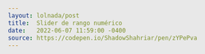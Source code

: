 ```yaml
---
layout: lolnada/post
title:  Slider de rango numérico
date:   2022-06-07 11:59:00 -0400
source: https://codepen.io/ShadowShahriar/pen/zYPePva
---
```

<style type="text/css">

@charset "UTF-8";
/*
 * 4 March 2022
 * CSS Knob widget with Range Slider
 * Inspired by Ana Tudor's 1 element range slider collection
 *
 * ✔ responsive
 * ✔ only 1 line of HTML
 * ✔ drag + keyboard accessible
 * ✔ UI created with CSS gradients & SASS generators
 * ✔ highly customizable with CSS & SASS variables
 * ✔ powered by 9* lines of JavaScript
 *
 * Tested on the latest versions of Chrome & Firefox
 * Open it in the details view for more information
 *
 */
@-webkit-keyframes appear {
  to {
    visibility: visible;
  }
}
@keyframes appear {
  to {
    visibility: visible;
  }
}
.knob {
  font-size: 0.152vmin;
  --full-angle: 250;
  --start-angle: 55;
  --size: 533;
  --knob-size: 300;
  --knob-tip-size: 9%;
  --knob-pseudo-size: 100;
  --knob-border-width: 1.6%;
  --knob-scale: calc(var(--knob-size) / var(--knob-pseudo-size));
  --calc-size: calc(var(--size) * 1em);
  --calc-knob-size: calc(var(--size) * (var(--knob-size) / 100) * 1em);
  --mapped: calc(
    (var(--value) - var(--min, 0)) / (var(--max, 100) - var(--min, 0))
  );
  --current-angle: calc(var(--full-angle, 360) * var(--mapped, 0) * 1deg);
  --calc-size-diff: calc(var(--size) - var(--knob-pseudo-size));
  --center: calc(var(--calc-size-diff) * 0.5em);
  --translate: calc(
    (var(--calc-size-diff) * var(--mapped, 0) * -1em) + var(--center)
  );
  --cur-drag: grab;
  --cur-dragging: grabbing;
  width: var(--calc-size);
  height: var(--calc-size);
  overflow: hidden;
  background-image: url("data:image/svg+xml,%3Csvg viewBox='0 0 533 533' width='533px' height='533px' xmlns='http://www.w3.org/2000/svg'%3E%3CforeignObject width='100%25' height='100%25'%3E%3Cdiv class='c-o' xmlns='http://www.w3.org/1999/xhtml'%3E%3Cdiv class='c-i'%3E%3C/div%3E%3C/div%3E%3Cstyle%3E.c-o,.c-i{position:absolute;left:0;top:0;right:0;bottom:0}.c-i::before{--s:300px;content:\"\";position:absolute;left:50%25;top:50%25;transform:translate(-50%25,-50%25);width:calc(var(--s) - 2px);height:calc(var(--s) - 2px);border-radius:50%25;box-shadow:0 56px 70px 8px rgba(0,0,0,0.45),0 -50px 45px 26px rgba(255,255,255,0.6)}%3C/style%3E%3C/foreignObject%3E%3C/svg%3E"), url("data:image/svg+xml,%3Csvg viewBox='0 0 5260 5260' width='5260px' height='5260px' xmlns='http://www.w3.org/2000/svg'%3E%3CforeignObject width='100%25' height='100%25'%3E%3Cdiv class='c-o' xmlns='http://www.w3.org/1999/xhtml'%3E<div class=\"c-i\" style=\"--n:10\"><div class='s' style='--i:0'><div class='d d0'><div class='a'></div><div class='b e'></div><div class='b c'></div></div></div><div class='s' style='--i:1'><div class='d d1'><div class='a'></div><div class='b e'></div><div class='b c'></div></div></div><div class='s' style='--i:2'><div class='d d2'><div class='a'></div><div class='b e'></div><div class='b c'></div></div></div><div class='s' style='--i:3'><div class='d d3'><div class='a'></div><div class='b e'></div><div class='b c'></div></div></div><div class='s' style='--i:4'><div class='d d4'><div class='a'></div><div class='b e'></div><div class='b c'></div></div></div><div class='s' style='--i:5'><div class='d d5'><div class='a'></div><div class='b e'></div><div class='b c'></div></div></div><div class='s' style='--i:6'><div class='d d6'><div class='a'></div><div class='b e'></div><div class='b c'></div></div></div><div class='s' style='--i:7'><div class='d d7'><div class='a'></div><div class='b e'></div><div class='b c'></div></div></div><div class='s' style='--i:8'><div class='d d8'><div class='a'></div><div class='b e'></div><div class='b c'></div></div></div><div class='s' style='--i:9'><div class='d d9'><div class='a'></div><div class='b e'></div><div class='b c'></div></div></div><div class='s' style='--i:10'><div class='d d1'><div class='a'></div><div class='b e'></div><div class='b c'></div></div><div class='d d0'><div class='a'></div><div class='b e'></div><div class='b c'></div></div></div></div>%3C/div%3E%3Cstyle%3E.c-o,.c-i{position:absolute;left:0;top:0;right:0;bottom:0}.s{--as:55;--ae:-0.6;--angle:calc(((250 - (var(--ae) * 2)) / var(--n)) * var(--i) * 1deg);position:absolute;left:50%25;top:50%25;transform:translate(-50%25, -50%25) rotate(90deg)rotate(calc((var(--as) + var(--ae)) * 1deg)) rotate(var(--angle))translateX(calc(\a     5260 * (45.03726 / 100) * 1px\a   )) rotate(-90deg)rotate(calc((var(--as) + var(--ae)) * -1deg))rotate(calc(var(--angle) * -1));}.d{--s:130px;--pt:polygon(9.2%25 0, 89.8%25 0, 68.2%25 13%25, 31.8%25 13%25);--ps:polygon(26%25 33%25, 26%25 76%25, -0.4%25 98.4%25, 0 94%25, 0 1.6%25);--pc:polygon(26.6%25 0, 73.4%25 0, 92%25 50%25, 73.4%25 100%25, 26.6%25 100%25, 8%25 50%25);--m:0;color:rgba(40,40,40,0.859);position:relative;width:var(--s);height:calc(var(--s) * 1.5831818182);display:inline-block}.d,.d div{border-radius:calc(var(--s) * 0.1066);overflow:hidden}.d::before,.d::after{content:\"\";clip-path:var(--pt)}.d::before,.d::after,.d div,.d div::before,.d div::after{position:absolute;left:0;top:0;width:100%25;height:100%25;display:block}.d::before,.d::after,.d .a,.d div::before,.d div::after{background:currentColor}.d .a{top:50%25;height:13%25;transform:translateY(-50%25);clip-path:var(--pc)}.d .b {height:50%25}.d .b::before,.d .b::after{content: \"\";clip-path: var(--ps)}.d .b::after{transform:rotateY(180deg)}.d .c,.d::after{transform:rotateX(180deg)}.d .c{transform-origin:0 100%25}.d::before{opacity:var(--A,1)}.e::after{opacity:var(--B,1)}.c::after{opacity:var(--C,1)}.d::after{opacity:var(--D,1)}.c::before{opacity:var(--E,1)}.e::before{opacity:var(--F,1)}.a{opacity:var(--G, 1)}.d0{--G:var(--m)}.d1{--m:0;--A:var(--m);--D:var(--m);--E:var(--m);--F:var(--m);--G:var(--m);margin-left:calc(var(--s) * -0.742)}.d2,.d3,.d7{--F:var(--m)}.d3,.d4,.d5,.d7,.d9{--E:var(--m)}.d2{--C:var(--m)}.d4{--A:var(--m);--D:var(--m)}.d5,.d6{--B: var(--m)}.d7{--D:var(--m);--G:var(--m)}.s > .d:not(:last-of-type){margin-right:calc(var(--s) * 0.16)}%3C/style%3E%3C/foreignObject%3E%3C/svg%3E"), url("data:image/svg+xml,%3Csvg viewBox='0 0 520 520' width='520px' height='520px' xmlns='http://www.w3.org/2000/svg'%3E%3CforeignObject width='100%25' height='100%25'%3E%3Cdiv class='c-o' xmlns='http://www.w3.org/1999/xhtml'%3E%3Cdiv class='c-i'%3E%3C/div%3E%3C/div%3E%3Cstyle%3E.c-o,.c-i{position:absolute;left:0;top:0;right:0;bottom:0}.c-i{color: rgba(40,40,40,1);--diameter:10px;--offset-bottom:13%25;--offset-bottom-text:12.5%25;--offset-center:18.78%25;--offset-center-text:18.28%25;background-image:radial-gradient(circle at center,currentColor calc((var(--diameter) * 0.5) - 1px),transparent calc(var(--diameter) * 0.5)),radial-gradient(circle at center,currentColor calc((var(--diameter) * 0.5) - 1px),transparent calc(var(--diameter) * 0.5));background-position:left calc(50%25 + var(--offset-center)) bottom var(--offset-bottom),left calc(50%25 - var(--offset-center)) bottom var(--offset-bottom);background-size:var(--diameter) var(--diameter);background-repeat:no-repeat;opacity:0.9;}.c-i::before,.c-i::after{position:absolute;left:calc(50%25 + (var(--sgn, 1) * var(--offset-center-text)));bottom:var(--offset-bottom-text);transform:translate(-50%25,100%25);font-size:18.2px;font-family:Arial, Helvetica, sans-serif;font-weight:bold;text-transform:uppercase;}.c-i::before{--sgn:-1;content:'min'}.c-i::after {content:'max'}%3C/style%3E%3C/foreignObject%3E%3C/svg%3E"), url("data:image/svg+xml,%3Csvg viewBox='0 0 5260 5260' width='5260px' height='5260px' xmlns='http://www.w3.org/2000/svg'%3E%3CforeignObject width='100%25' height='100%25'%3E%3Cdiv class='c-o' xmlns='http://www.w3.org/1999/xhtml'%3E<div class=\"c-i\" style=\"--n:100\"><div class='tick' style='--i:0'></div><div class='tick' style='--i:1'></div><div class='tick' style='--i:2'></div><div class='tick' style='--i:3'></div><div class='tick' style='--i:4'></div><div class='tick' style='--i:5'></div><div class='tick' style='--i:6'></div><div class='tick' style='--i:7'></div><div class='tick' style='--i:8'></div><div class='tick' style='--i:9'></div><div class='tick' style='--i:10'></div><div class='tick' style='--i:11'></div><div class='tick' style='--i:12'></div><div class='tick' style='--i:13'></div><div class='tick' style='--i:14'></div><div class='tick' style='--i:15'></div><div class='tick' style='--i:16'></div><div class='tick' style='--i:17'></div><div class='tick' style='--i:18'></div><div class='tick' style='--i:19'></div><div class='tick' style='--i:20'></div><div class='tick' style='--i:21'></div><div class='tick' style='--i:22'></div><div class='tick' style='--i:23'></div><div class='tick' style='--i:24'></div><div class='tick' style='--i:25'></div><div class='tick' style='--i:26'></div><div class='tick' style='--i:27'></div><div class='tick' style='--i:28'></div><div class='tick' style='--i:29'></div><div class='tick' style='--i:30'></div><div class='tick' style='--i:31'></div><div class='tick' style='--i:32'></div><div class='tick' style='--i:33'></div><div class='tick' style='--i:34'></div><div class='tick' style='--i:35'></div><div class='tick' style='--i:36'></div><div class='tick' style='--i:37'></div><div class='tick' style='--i:38'></div><div class='tick' style='--i:39'></div><div class='tick' style='--i:40'></div><div class='tick' style='--i:41'></div><div class='tick' style='--i:42'></div><div class='tick' style='--i:43'></div><div class='tick' style='--i:44'></div><div class='tick' style='--i:45'></div><div class='tick' style='--i:46'></div><div class='tick' style='--i:47'></div><div class='tick' style='--i:48'></div><div class='tick' style='--i:49'></div><div class='tick' style='--i:50'></div><div class='tick' style='--i:51'></div><div class='tick' style='--i:52'></div><div class='tick' style='--i:53'></div><div class='tick' style='--i:54'></div><div class='tick' style='--i:55'></div><div class='tick' style='--i:56'></div><div class='tick' style='--i:57'></div><div class='tick' style='--i:58'></div><div class='tick' style='--i:59'></div><div class='tick' style='--i:60'></div><div class='tick' style='--i:61'></div><div class='tick' style='--i:62'></div><div class='tick' style='--i:63'></div><div class='tick' style='--i:64'></div><div class='tick' style='--i:65'></div><div class='tick' style='--i:66'></div><div class='tick' style='--i:67'></div><div class='tick' style='--i:68'></div><div class='tick' style='--i:69'></div><div class='tick' style='--i:70'></div><div class='tick' style='--i:71'></div><div class='tick' style='--i:72'></div><div class='tick' style='--i:73'></div><div class='tick' style='--i:74'></div><div class='tick' style='--i:75'></div><div class='tick' style='--i:76'></div><div class='tick' style='--i:77'></div><div class='tick' style='--i:78'></div><div class='tick' style='--i:79'></div><div class='tick' style='--i:80'></div><div class='tick' style='--i:81'></div><div class='tick' style='--i:82'></div><div class='tick' style='--i:83'></div><div class='tick' style='--i:84'></div><div class='tick' style='--i:85'></div><div class='tick' style='--i:86'></div><div class='tick' style='--i:87'></div><div class='tick' style='--i:88'></div><div class='tick' style='--i:89'></div><div class='tick' style='--i:90'></div><div class='tick' style='--i:91'></div><div class='tick' style='--i:92'></div><div class='tick' style='--i:93'></div><div class='tick' style='--i:94'></div><div class='tick' style='--i:95'></div><div class='tick' style='--i:96'></div><div class='tick' style='--i:97'></div><div class='tick' style='--i:98'></div><div class='tick' style='--i:99'></div><div class='tick' style='--i:100'></div></div>%3C/div%3E%3Cstyle%3E.c-o,.c-i{position:absolute;left:0;top:0;right:0;bottom:0}.tick{--angle:calc((250 / var(--n)) * var(--i) * 1deg);position:absolute;left:50%25;top:50%25;width:80px;height:30px;background:rgba(161,161,161,1);border-radius:100px;transform:translate(-50%25,-50%25) rotate(90deg) rotate(55deg) rotate(var(--angle)) translateX(calc(\a     5260 * (38.5931 / 100) * 1px\a  )) translate(50%25);opacity:0.73}.tick:nth-child(10n + 1){background:rgba(88,86,86,1);width:100px;opacity:0.83}%3C/style%3E%3C/foreignObject%3E%3C/svg%3E");
  background-position: 0 0;
  background-size: 100% 100%;
  background-repeat: no-repeat;
  border-radius: 50%;
  visibility: hidden;
  -webkit-animation: appear steps(2) 20ms calc(var(--drag-duration) * 2) forwards;
          animation: appear steps(2) 20ms calc(var(--drag-duration) * 2) forwards;
  --outline-color: rgba(0, 100, 200, 0.5);
  --outline-width: 3em;
  --drag-duration: 500ms;
  --drag-timing-func: cubic-bezier(0.18, 0.89, 0.32, 1.28);
  --knob-shadow: rgba(0, 0, 0, 0.6);
  --knob-face-gradient: linear-gradient(#f1f1f1, #fff);
  --knob-border-gradient: linear-gradient(#fff 34%, #d1d1d1);
}
.knob, .knob::-webkit-slider-runnable-track, .knob::-webkit-slider-thumb {
  -webkit-appearance: none;
  appearance: none;
  position: relative;
  background-color: #0000;
}
.knob::-webkit-slider-runnable-track {
  width: 100%;
  height: 100%;
}
.knob, .knob::-webkit-slider-runnable-track {
  pointer-events: none;
}
.knob, .knob::-moz-range-track, .knob::-moz-range-thumb {
  -webkit-appearance: none;
  -moz-appearance: none;
       appearance: none;
  position: relative;
  border: 0;
  background-color: #0000;
}
.knob::-moz-range-progress {
  -moz-appearance: none;
       appearance: none;
  display: none;
}
.knob::-moz-range-track {
  width: 100%;
  height: 100%;
  pointer-events: none;
}
.knob::-webkit-slider-thumb {
  width: calc(var(--knob-pseudo-size) * 1em);
  height: calc(var(--knob-pseudo-size) * 1em);
  box-sizing: border-box;
  padding: calc(var(--knob-border-width) / var(--knob-scale));
  border-radius: 50%;
  box-shadow: 0 0 0 0 var(--knob-shadow);
  outline: solid var(--outline-color);
  outline-width: 0;
  background-image: url("data:image/svg+xml,%3Csvg viewBox='0 0 20 20' width='20px' height='20px' xmlns='http://www.w3.org/2000/svg'%3E%3CforeignObject width='100%25' height='100%25'%3E%3Cdiv class='c-o' xmlns='http://www.w3.org/1999/xhtml'%3E%3Cdiv class=\"c-i\"%3E%3C/div%3E%3C/div%3E%3Cstyle%3E.c-o,.c-i{position:absolute;left:0;top:0;right:0;bottom:0}.c-i{border-radius:50px;background:rgba(40,40,40,1)}%3C/style%3E%3C/foreignObject%3E%3C/svg%3E"), var(--knob-face-gradient), var(--knob-border-gradient);
  background-size: var(--knob-tip-size) var(--knob-tip-size), 100% 100%, 100% 100%;
  background-position: left 50% bottom 10%, 0 0, 0 0;
  background-repeat: no-repeat;
  background-clip: border-box, content-box, border-box;
  background-origin: content-box, border-box, border-box;
  transition-duration: 100ms, 50ms, var(--drag-duration);
  transition-timing-function: ease-out, ease-out, var(--drag-timing-func);
  pointer-events: auto;
  cursor: var(--cur-drag);
  left: var(--translate, 0);
  top: var(--center, 0);
  transform: rotate(calc(var(--start-angle, 0) * 1deg)) rotate(var(--current-angle, 0)) scale(var(--knob-scale));
  -webkit-transition-property: box-shadow, outline, transform;
  transition-property: box-shadow, outline, transform;
}
.knob::-moz-range-thumb {
  width: calc(var(--knob-pseudo-size) * 1em);
  height: calc(var(--knob-pseudo-size) * 1em);
  box-sizing: border-box;
  padding: calc(var(--knob-border-width) / var(--knob-scale));
  border-radius: 50%;
  box-shadow: 0 0 0 0 var(--knob-shadow);
  outline: solid var(--outline-color);
  outline-width: 0;
  background-image: url("data:image/svg+xml,%3Csvg viewBox='0 0 20 20' width='20px' height='20px' xmlns='http://www.w3.org/2000/svg'%3E%3CforeignObject width='100%25' height='100%25'%3E%3Cdiv class='c-o' xmlns='http://www.w3.org/1999/xhtml'%3E%3Cdiv class=\"c-i\"%3E%3C/div%3E%3C/div%3E%3Cstyle%3E.c-o,.c-i{position:absolute;left:0;top:0;right:0;bottom:0}.c-i{border-radius:50px;background:rgba(40,40,40,1)}%3C/style%3E%3C/foreignObject%3E%3C/svg%3E"), var(--knob-face-gradient), var(--knob-border-gradient);
  background-size: var(--knob-tip-size) var(--knob-tip-size), 100% 100%, 100% 100%;
  background-position: left 50% bottom 10%, 0 0, 0 0;
  background-repeat: no-repeat;
  background-clip: border-box, content-box, border-box;
  background-origin: content-box, border-box, border-box;
  transition-duration: 100ms, 50ms, var(--drag-duration);
  transition-timing-function: ease-out, ease-out, var(--drag-timing-func);
  pointer-events: auto;
  cursor: var(--cur-drag);
  translate: var(--translate, 0) 0;
  scale: var(--knob-scale);
  rotate: calc((var(--start-angle, 0) * 1deg) + var(--current-angle, 0));
  -moz-transition-property: box-shadow, outline, rotate;
  transition-property: box-shadow, outline, rotate;
}
.knob:hover::-moz-range-thumb {
  box-shadow: 0 0 7em 0 var(--knob-shadow);
}
.knob:hover::-webkit-slider-thumb {
  box-shadow: 0 0 7em 0 var(--knob-shadow);
}
.knob:active {
  cursor: var(--cur-dragging);
}
.knob::-moz-range-thumb:active {
  cursor: var(--cur-dragging);
}
.knob::-webkit-slider-thumb:active {
  cursor: var(--cur-dragging);
}
.knob:focus-visible {
  outline: none;
}
.knob:focus-visible::-moz-range-thumb {
  outline-width: var(--outline-width);
}
.knob:focus-visible::-webkit-slider-thumb {
  outline-width: var(--outline-width);
}

html,
body {
  height: 100%;
}

html {
  background: #e8e8e8;
}

body {
  display: grid;
  place-items: center;
  overscroll-behavior-y: contain;
}

* {
  padding: 0;
  margin: 0;
}
</style>

<input class="knob" type="range" step="10" value="60" min="0" max="100">

<script type="text/javascript">
const input = document.querySelector("input[type='range']");
for (const event of ["input", "change"])
  input.addEventListener(event, (e) => update(e.target));

function update(input) {
  for (const data of ["min", "max", "value"])
    if (input[data]) input.style.setProperty(`--${data}`, input[data]);
}

update(input);
</script>